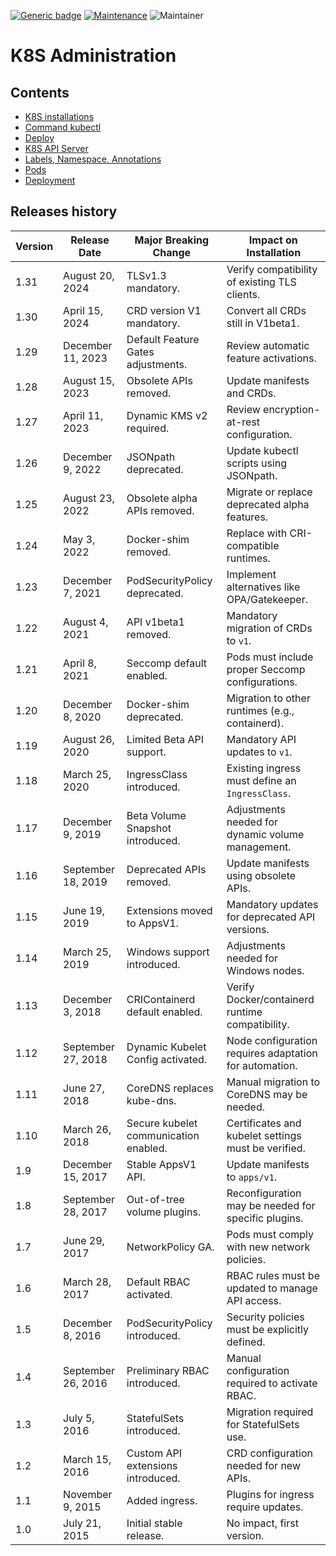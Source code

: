 [![Generic badge](https://img.shields.io/badge/Version-1.0-<COLOR>.svg)](https://shields.io/)
[![Maintenance](https://img.shields.io/badge/Maintained%3F-yes-green.svg)](https://GitHub.com/Naereen/StrapDown.js/graphs/commit-activity)
![Maintainer](https://img.shields.io/badge/maintainer-raphael.chir@gmail.com-blue)
# K8S Administration

## Contents
- [K8S installations](01-k8s-installation/README.md)
- [Command kubectl](02-kubectl/README.md)
- [Deploy](03-k8s-deploy/README.md)
- [K8S API Server](04-k8s-api/README.md)
- [Labels, Namespace, Annotations](05-labels-annotations-ns/README.md)
- [Pods](06-pods/README.md)
- [Deployment](07-deployments/README.md)


## Releases history
| **Version** | **Release Date**   | **Major Breaking Change**                        | **Impact on Installation**                              |
|-------------|---------------------|--------------------------------------------------|--------------------------------------------------------|
| 1.31        | August 20, 2024    | TLSv1.3 mandatory.                              | Verify compatibility of existing TLS clients.          |
| 1.30        | April 15, 2024     | CRD version V1 mandatory.                       | Convert all CRDs still in V1beta1.                     |
| 1.29        | December 11, 2023  | Default Feature Gates adjustments.              | Review automatic feature activations.                  |
| 1.28        | August 15, 2023    | Obsolete APIs removed.                          | Update manifests and CRDs.                             |
| 1.27        | April 11, 2023     | Dynamic KMS v2 required.                        | Review encryption-at-rest configuration.               |
| 1.26        | December 9, 2022   | JSONpath deprecated.                            | Update kubectl scripts using JSONpath.                 |
| 1.25        | August 23, 2022    | Obsolete alpha APIs removed.                    | Migrate or replace deprecated alpha features.          |
| 1.24        | May 3, 2022        | Docker-shim removed.                            | Replace with CRI-compatible runtimes.                  |
| 1.23        | December 7, 2021   | PodSecurityPolicy deprecated.                   | Implement alternatives like OPA/Gatekeeper.            |
| 1.22        | August 4, 2021     | API v1beta1 removed.                            | Mandatory migration of CRDs to `v1`.                   |
| 1.21        | April 8, 2021      | Seccomp default enabled.                        | Pods must include proper Seccomp configurations.        |
| 1.20        | December 8, 2020   | Docker-shim deprecated.                         | Migration to other runtimes (e.g., containerd).         |
| 1.19        | August 26, 2020    | Limited Beta API support.                       | Mandatory API updates to `v1`.                         |
| 1.18        | March 25, 2020     | IngressClass introduced.                        | Existing ingress must define an `IngressClass`.         |
| 1.17        | December 9, 2019   | Beta Volume Snapshot introduced.                | Adjustments needed for dynamic volume management.       |
| 1.16        | September 18, 2019 | Deprecated APIs removed.                        | Update manifests using obsolete APIs.                  |
| 1.15        | June 19, 2019      | Extensions moved to AppsV1.                     | Mandatory updates for deprecated API versions.          |
| 1.14        | March 25, 2019     | Windows support introduced.                     | Adjustments needed for Windows nodes.                  |
| 1.13        | December 3, 2018   | CRIContainerd default enabled.                  | Verify Docker/containerd runtime compatibility.         |
| 1.12        | September 27, 2018 | Dynamic Kubelet Config activated.               | Node configuration requires adaptation for automation.  |
| 1.11        | June 27, 2018      | CoreDNS replaces kube-dns.                      | Manual migration to CoreDNS may be needed.              |
| 1.10        | March 26, 2018     | Secure kubelet communication enabled.           | Certificates and kubelet settings must be verified.     |
| 1.9         | December 15, 2017  | Stable AppsV1 API.                              | Update manifests to `apps/v1`.                         |
| 1.8         | September 28, 2017 | Out-of-tree volume plugins.                     | Reconfiguration may be needed for specific plugins.     |
| 1.7         | June 29, 2017      | NetworkPolicy GA.                               | Pods must comply with new network policies.             |
| 1.6         | March 28, 2017     | Default RBAC activated.                         | RBAC rules must be updated to manage API access.        |
| 1.5         | December 8, 2016   | PodSecurityPolicy introduced.                   | Security policies must be explicitly defined.           |
| 1.4         | September 26, 2016 | Preliminary RBAC introduced.                    | Manual configuration required to activate RBAC.         |
| 1.3         | July 5, 2016       | StatefulSets introduced.                        | Migration required for StatefulSets use.               |
| 1.2         | March 15, 2016     | Custom API extensions introduced.               | CRD configuration needed for new APIs.                 |
| 1.1         | November 9, 2015   | Added ingress.                                  | Plugins for ingress require updates.                   |
| 1.0         | July 21, 2015      | Initial stable release.                         | No impact, first version.                              |


